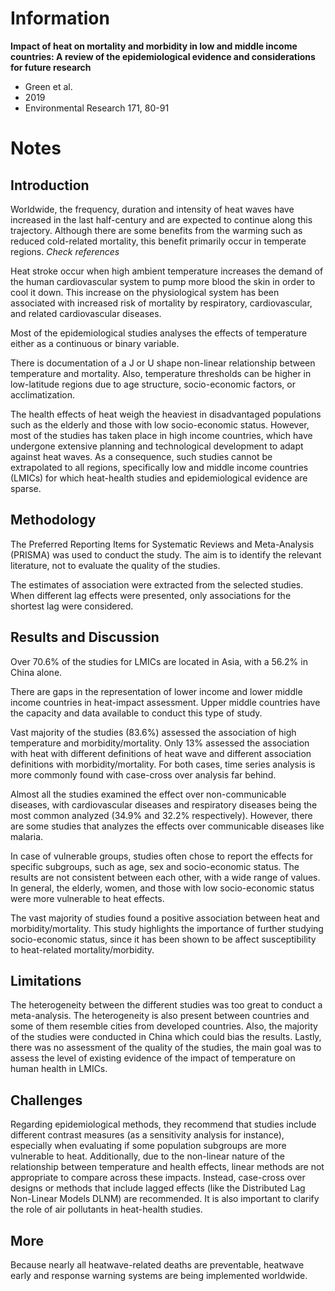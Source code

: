 # Information

**Impact of heat on mortality and morbidity in low and middle income countries:
A review of the epidemiological evidence and considerations for future research**

- Green et al.
- 2019
- Environmental Research 171, 80-91

# Notes

## Introduction

Worldwide, the frequency, duration and intensity of heat waves have increased in
the last half-century and are expected to continue along this trajectory.
Although there are some benefits from the warming such as reduced cold-related
mortality, this benefit primarily occur in temperate regions. _Check references_

Heat stroke occur when high ambient temperature increases the demand of the human
cardiovascular system to pump more blood the skin in order to cool it down. This
increase on the physiological system has been associated with increased risk of
mortality by respiratory, cardiovascular, and related cardiovascular diseases.

Most of the epidemiological studies analyses the effects of temperature either as
a continuous or binary variable.

There is documentation of a J or U shape non-linear relationship between
temperature and mortality. Also, temperature thresholds can be higher in
low-latitude regions due to age structure, socio-economic factors, or
acclimatization.

The health effects of heat weigh the heaviest in disadvantaged populations such
as the elderly and those with low socio-economic status. However, most of the
studies has taken place in high income countries, which have undergone extensive
planning and technological development to adapt against heat waves. As
a consequence, such studies cannot be extrapolated to all regions, specifically
low and middle income countries (LMICs) for which heat-health studies and
epidemiological evidence are sparse.

## Methodology

The Preferred Reporting Items for Systematic Reviews and Meta-Analysis (PRISMA)
was used to conduct the study. The aim is to identify the relevant literature,
not to evaluate the quality of the studies.

The estimates of association were extracted from the selected studies. When
different lag effects were presented, only associations for the shortest lag were
considered.

## Results and Discussion

Over 70.6% of the studies for LMICs are located in Asia, with a 56.2% in China
alone.

There are gaps in the representation of lower income and lower middle income
countries in heat-impact assessment. Upper middle countries have the capacity and
data available to conduct this type of study.

Vast majority of the studies (83.6%) assessed the association of high temperature
and morbidity/mortality. Only 13% assessed the association with heat with
different definitions of heat wave and different association definitions with
morbidity/mortality. For both cases, time series analysis is more commonly found
with case-cross over analysis far behind.

Almost all the studies examined the effect over non-communicable diseases, with
cardiovascular diseases and respiratory diseases being the most common analyzed
(34.9% and 32.2% respectively). However, there are some studies that analyzes the
effects over communicable diseases like malaria.

In case of vulnerable groups, studies often chose to report the effects for
specific subgroups, such as age, sex and socio-economic status. The results are
not consistent between each other, with a wide range of values. In general, the
elderly, women, and those with low socio-economic status were more vulnerable to
heat effects.

The vast majority of studies found a positive association between heat and
morbidity/mortality. This study highlights the importance of further studying
socio-economic status, since it has been shown to be affect susceptibility to
heat-related mortality/morbidity.

## Limitations

The heterogeneity between the different studies was too great to conduct
a meta-analysis. The heterogeneity is also present between countries and some of
them resemble cities from developed countries. Also, the majority of the studies
were conducted in China which could bias the results. Lastly, there was no
assessment of the quality of the studies, the main goal was to assess the level
of existing evidence of the impact of temperature on human health in LMICs.

## Challenges

Regarding epidemiological methods, they recommend that studies include different
contrast measures (as a sensitivity analysis for instance), especially when
evaluating if some population subgroups are more vulnerable to heat.
Additionally, due to the non-linear nature of the relationship between
temperature and health effects, linear methods are not appropriate to compare
across these impacts. Instead, case-cross over designs or methods that include
lagged effects (like the Distributed Lag Non-Linear Models DLNM) are recommended.
It is also important to clarify the role of air pollutants in heat-health
studies.

## More

Because nearly all heatwave-related deaths are preventable, heatwave early and
response warning systems are being implemented worldwide.

